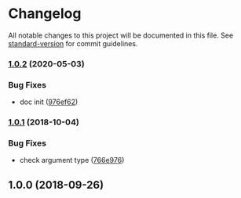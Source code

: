 # Changelog

All notable changes to this project will be documented in this file. See [standard-version](https://github.com/conventional-changelog/standard-version) for commit guidelines.

### [1.0.2](https://github.com/chunkai1312/mongoose-activitylog/compare/v1.0.1...v1.0.2) (2020-05-03)


### Bug Fixes

* doc init ([976ef62](https://github.com/chunkai1312/mongoose-activitylog/commit/976ef62afb8a5cb3a17094e6566f68fcd034d397))

### [1.0.1](https://github.com/chunkai1312/mongoose-activitylog/compare/v1.0.0...v1.0.1) (2018-10-04)


### Bug Fixes

* check argument type ([766e976](https://github.com/chunkai1312/mongoose-activitylog/commit/766e9763ee39a084158613a065daf2f026a1aae1))

## 1.0.0 (2018-09-26)
